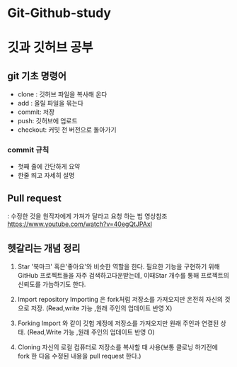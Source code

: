 # Git-Github-study
# 깃과 깃허브 공부

## git 기초 명령어
- clone : 깃허브 파일을 복사해 온다
- add : 올릴 파일을 묶는다
- commit: 저장
- push: 깃허브에 업로드
- checkout: 커밋 전 버전으로 돌아가기

### commit 규칙
- 첫째 줄에 간단하게 요약
- 한줄 띄고 자세히 설명

## Pull request
: 수정한 것을 원작자에게 가져가 달라고 요청
하는 법 영상참조 https://www.youtube.com/watch?v=40egQtJPAxI

## 헷갈리는 개념 정리
1. Star
'북마크' 혹은'좋아요'와 비슷한 역할을 한다.
필요한 기능을 구현하기 위해GitHub 프로젝트들을 자주 검색하고다운받는데, 이때Star 개수를 통해 프로젝트의 신뢰도를 가늠하기도 한다.

2. Import repository
Importing 은 fork처럼 저장소를 가져오지만 온전히 자신의 것으로 저장. (Read,write 가능 ,원래 주인의 업데이트 반영 X)

3. Forking
Import 와 같이 깃헙 계정에 저장소를 가져오지만 원래 주인과 연결된 상태. (Read,Write 가능 ,원래 주인의 업데이트 반영 O)

4. Cloning
자신의 로컬 컴퓨터로 저장소를 복사할 때 사용(보통 클로닝 하기전에 fork 한 다음 수정된 내용을 pull request 한다.)

